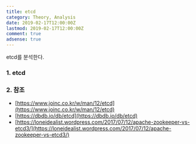```yaml
---
title: etcd
category: Theory, Analysis
date: 2019-02-17T12:00:00Z
lastmod: 2019-02-17T12:00:00Z
comment: true
adsense: true
---
```


etcd를 분석한다.

### 1. etcd

### 2. 참조

* [https://www.joinc.co.kr/w/man/12/etcd](https://www.joinc.co.kr/w/man/12/etcd)
* [https://dbdb.io/db/etcd](https://dbdb.io/db/etcd)
* [https://loneidealist.wordpress.com/2017/07/12/apache-zookeeper-vs-etcd3/](https://loneidealist.wordpress.com/2017/07/12/apache-zookeeper-vs-etcd3/)
